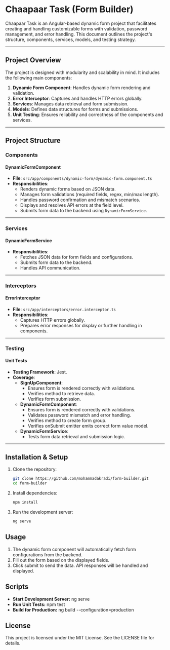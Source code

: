 # Chaapaar Task (Form Builder)

Chaapaar Task is an Angular-based dynamic form project that facilitates creating and handling customizable forms with validation, password management, and error handling. This document outlines the project's structure, components, services, models, and testing strategy.

---

## Project Overview

The project is designed with modularity and scalability in mind. It includes the following main components:

1. **Dynamic Form Component**: Handles dynamic form rendering and validation.
2. **Error Interceptor**: Captures and handles HTTP errors globally.
3. **Services**: Manages data retrieval and form submission.
4. **Models**: Defines data structures for forms and submissions.
5. **Unit Testing**: Ensures reliability and correctness of the components and services.

---

## Project Structure

### **Components**
#### DynamicFormComponent
- **File**: `src/app/components/dynamic-form/dynamic-form.component.ts`
- **Responsibilities**:
  - Renders dynamic forms based on JSON data.
  - Manages form validations (required fields, regex, min/max length).
  - Handles password confirmation and mismatch scenarios.
  - Displays and resolves API errors at the field level.
  - Submits form data to the backend using `DynamicFormService`.

---

### **Services**
#### DynamicFormService
- **Responsibilities**:
  - Fetches JSON data for form fields and configurations.
  - Submits form data to the backend.
  - Handles API communication.

---

### **Interceptors**
#### ErrorInterceptor
- **File**: `src/app/interceptors/error.interceptor.ts`
- **Responsibilities**:
  - Captures HTTP errors globally.
  - Prepares error responses for display or further handling in components.

---

### **Testing**
#### Unit Tests
- **Testing Framework**: Jest.
- **Coverage**:
  - **SignUpComponent**:
    - Ensures form is rendered correctly with validations.
    - Verifies method to retrieve data.
    - Verifies form submission.
  - **DynamicFormComponent**:
    - Ensures form is rendered correctly with validations.
    - Validates password mismatch and error handling.
    - Verifies method to create form group.
    - Verifies onSubmit emitter emits correct form value model.
  - **DynamicFormService**:
    - Tests form data retrieval and submission logic.

---

## Installation & Setup

1. Clone the repository:
   ```bash
   git clone https://github.com/mohammadakradi/form-builder.git
   cd form-builder
   ```

2. Install dependencies:
    ```bash
    npm install
    ```

3. Run the development server:
    ```bash
    ng serve
    ```

## Usage
1.	The dynamic form component will automatically fetch form configurations from the backend.
2.	Fill out the form based on the displayed fields.
3.	Click submit to send the data. API responses will be handled and displayed.

## Scripts
- __Start Development Server:__ ng serve
- __Run Unit Tests:__ npm test
- __Build for Production:__ ng build --configuration=production

## License
This project is licensed under the MIT License. See the LICENSE file for details.